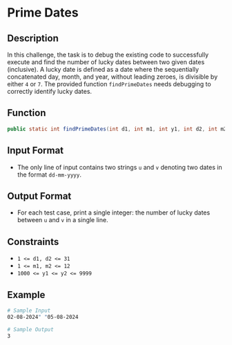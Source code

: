 # Prime Dates

## Description

In this challenge, the task is to debug the existing code to successfully execute and find the number of lucky dates between two given dates (inclusive). A lucky date is defined as a date where the sequentially concatenated day, month, and year, without leading zeroes, is divisible by either `4` or `7`. The provided function `findPrimeDates` needs debugging to correctly identify lucky dates.

## Function

```java
public static int findPrimeDates(int d1, int m1, int y1, int d2, int m2, int y2) {}
```

## Input Format

- The only line of input contains two strings `u` and `v` denoting two dates in the format `dd-mm-yyyy`.

## Output Format

- For each test case, print a single integer: the number of lucky dates between `u` and `v` in a single line.

## Constraints

- `1 <= d1, d2 <= 31`
- `1 <= m1, m2 <= 12`
- `1000 <= y1 <= y2 <= 9999`

## Example

```bash
# Sample Input
02-08-2024" "05-08-2024

# Sample Output
3
```
